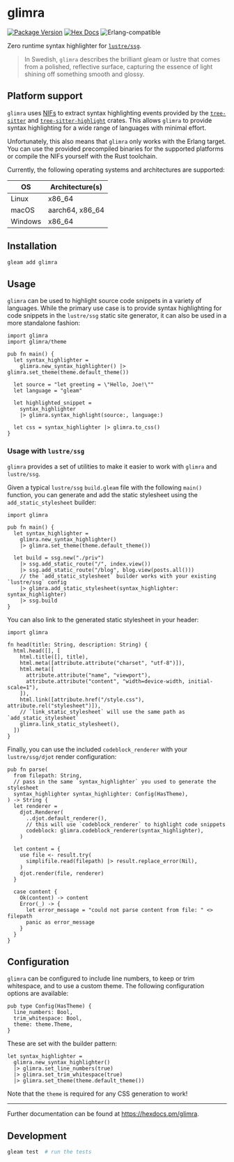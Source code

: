 # glimra

[![Package Version](https://img.shields.io/hexpm/v/glimra)](https://hex.pm/packages/glimra)
[![Hex Docs](https://img.shields.io/badge/hex-docs-ffaff3)](https://hexdocs.pm/glimra/)
![Erlang-compatible](https://img.shields.io/badge/target-erlang-b83998)

Zero runtime syntax highlighter for [`lustre/ssg`](https://github.com/lustre-labs/ssg).

> In Swedish, `glimra` describes the brilliant gleam or lustre that comes from a polished, reflective surface, capturing the essence of light shining off something smooth and glossy.

## Platform support

`glimra` uses [NIFs](https://www.erlang.org/doc/system/nif) to extract syntax highlighting events provided by the [`tree-sitter`](https://crates.io/crates/tree-sitter) and [`tree-sitter-highlight`](https://crates.io/crates/tree-sitter-highlight) crates. This allows `glimra` to provide syntax highlighting for a wide range of languages with minimal effort.

Unfortunately, this also means that `glimra` only works with the Erlang target. You can use the provided precompiled binaries for the supported platforms or compile the NIFs yourself with the Rust toolchain.

Currently, the following operating systems and architectures are supported:

| OS      | Architecture(s) |
| ------- | --------------- |
| Linux   | x86_64          |
| macOS   | aarch64, x86_64 |
| Windows | x86_64          |

## Installation

```sh
gleam add glimra
```

## Usage

`glimra` can be used to highlight source code snippets in a variety of languages. While the primary use case is to provide syntax highlighting for code snippets in the `lustre/ssg` static site generator, it can also be used in a more standalone fashion:

```gleam
import glimra
import glimra/theme

pub fn main() {
  let syntax_highlighter =
    glimra.new_syntax_highlighter() |> glimra.set_theme(theme.default_theme())

  let source = "let greeting = \"Hello, Joe!\""
  let language = "gleam"

  let highlighted_snippet =
    syntax_highlighter
    |> glimra.syntax_highlight(source:, language:)

  let css = syntax_highlighter |> glimra.to_css()
}
```

### Usage with `lustre/ssg`

`glimra` provides a set of utilities to make it easier to work with `glimra` and `lustre/ssg`.

Given a typical `lustre/ssg` `build.gleam` file with the following `main()` function, you can generate and add the static stylesheet using the `add_static_stylesheet` builder:

```gleam
import glimra

pub fn main() {
  let syntax_highlighter =
    glimra.new_syntax_highlighter()
    |> glimra.set_theme(theme.default_theme())

  let build = ssg.new("./priv")
    |> ssg.add_static_route("/", index.view())
    |> ssg.add_static_route("/blog", blog.view(posts.all()))
    // the `add_static_stylesheet` builder works with your existing `lustre/ssg` config
    |> glimra.add_static_stylesheet(syntax_highlighter: syntax_highlighter)
    |> ssg.build
}
```

You can also link to the generated static stylesheet in your header:

```gleam
import glimra

fn head(title: String, description: String) {
  html.head([], [
    html.title([], title),
    html.meta([attribute.attribute("charset", "utf-8")]),
    html.meta([
      attribute.attribute("name", "viewport"),
      attribute.attribute("content", "width=device-width, initial-scale=1"),
    ]),
    html.link([attribute.href("/style.css"), attribute.rel("stylesheet")]),
    // `link_static_stylesheet` will use the same path as `add_static_stylesheet`
    glimra.link_static_stylesheet(),
  ])
}
```

Finally, you can use the included `codeblock_renderer` with your `lustre/ssg/djot` render configuration:

```gleam
pub fn parse(
  from filepath: String,
  // pass in the same `syntax_highlighter` you used to generate the stylesheet
  syntax_highlighter syntax_highlighter: Config(HasTheme),
) -> String {
  let renderer =
    djot.Renderer(
      ..djot.default_renderer(),
      // this will use `codeblock_renderer` to highlight code snippets
      codeblock: glimra.codeblock_renderer(syntax_highlighter),
    )

  let content = {
    use file <- result.try(
      simplifile.read(filepath) |> result.replace_error(Nil),
    )
    djot.render(file, renderer)
  }

  case content {
    Ok(content) -> content
    Error(_) -> {
      let error_message = "could not parse content from file: " <> filepath
      panic as error_message
    }
  }
}
```

## Configuration

`glimra` can be configured to include line numbers, to keep or trim whitespace, and to use a custom theme. The following configuration options are available:

```gleam
pub type Config(HasTheme) {
  line_numbers: Bool,
  trim_whitespace: Bool,
  theme: theme.Theme,
}
```

These are set with the builder pattern:

```gleam
let syntax_highlighter =
  glimra.new_syntax_highlighter()
  |> glimra.set_line_numbers(true)
  |> glimra.set_trim_whitespace(true)
  |> glimra.set_theme(theme.default_theme())
```

Note that the `theme` is required for any CSS generation to work!

---

Further documentation can be found at <https://hexdocs.pm/glimra>.

## Development

```sh
gleam test  # run the tests
```

